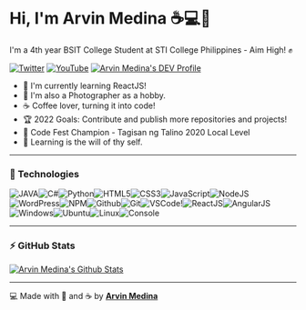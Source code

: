 # Hi, I'm Arvin Medina ☕💻💙

I'm a 4th year BSIT College Student at STI College Philippines - Aim High! ✊

[![Twitter](https://img.shields.io/badge/twitter-%231DA1F2.svg?&style=for-the-badge&logo=twitter&logoColor=white)](https://twitter.com/vin_arvs) [![YouTube](https://img.shields.io/badge/youtube-%23FF0000.svg?&style=for-the-badge&logo=youtube&logoColor=white)](https://www.youtube.com/channel/UC--8eSflIklGOQgXvvvC3CQ) [![Arvin Medina's DEV Profile](https://img.shields.io/badge/DEV-%23000000.svg?&style=for-the-badge&logo=dev.to&logoColor=white)](https://dev.to/arviinm)

- 🌱 I'm currently learning ReactJS!
- 📸 I'm also a Photographer as a hobby.
- ☕ Coffee lover, turning it into code!
- 🏆 2022 Goals: Contribute and publish more repositories and projects!
- 🥇 Code Fest Champion - Tagisan ng Talino 2020 Local Level
- 🎯 Learning is the will of thy self.

---

### 🔧 Technologies

![JAVA](https://img.icons8.com/color/30/000000/java-coffee-cup-logo.png)![C#](https://img.icons8.com/color/30/000000/c-sharp-logo.png)![Python](https://img.icons8.com/color/30/000000/python.png)![HTML5](https://img.icons8.com/color/30/html-5.png)![CSS3](https://img.icons8.com/color/30/css3.png)![JavaScript](https://img.icons8.com/color/30/javascript.png)![NodeJS](https://img.icons8.com/color/30/nodejs.png)![WordPress](https://img.icons8.com/color/30/wordpress.png)![NPM](https://img.icons8.com/color/30/npm.png)![Github](https://img.icons8.com/material-outlined/30/github.png)![Git](https://img.icons8.com/color/30/git.png)![VSCode](https://img.icons8.com/color/30/visual-studio-code-2019.png)!![ReactJS](https://img.icons8.com/color/30/react-native.png)![AngularJS](https://img.icons8.com/color/30/angularjs.png)![Windows](https://img.icons8.com/color/30/windows-10.png)![Ubuntu](https://img.icons8.com/color/30/ubuntu--v1.png)![Linux](https://img.icons8.com/color/30/linux.png)![Console](https://img.icons8.com/color/30/console.png)

---

### ⚡ GitHub Stats

[![Arvin Medina's Github Stats](https://github-readme-stats.vercel.app/api?username=arviinm)](https://github.com/arviinm/github-readme-stats)

---

💻 Made with 💙 and ☕ by **[Arvin Medina](https://arvinrhen.me)**
